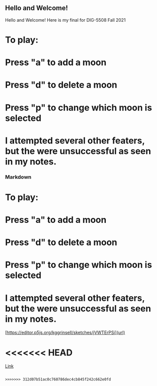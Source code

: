 ## Hello and Welcome!

Hello and Welcome! Here is my final for DIG-5508 Fall 2021




# To play:
  # Press "a" to add a moon
  # Press "d" to delete a moon
  # Press "p" to change which moon is selected
# I attempted several other featers, but the were unsuccessful as seen in my notes.


### Markdown
# To play:
# Press "a" to add a moon
# Press "d" to delete a moon
# Press "p" to change which moon is selected
# I attempted several other featers, but the were unsuccessful as seen in my notes.




[https://editor.p5js.org/kggrinsell/sketches/jVWTErPSi](url)

<<<<<<< HEAD
=======


[Link](https://editor.p5js.org/kggrinsell/sketches/jVWTErPSi) 
```

>>>>>>> 312d07b51ac0c760786dec4cb845f242c662e0fd
